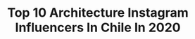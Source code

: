 ---
title: Top 10 Architecture Instagram Influencers In Chile In 2020
description: >-
  Find top architecture Instagram influencers in Chile in 2020. Most popular hashtags: #architecture #arquitectura #instagood #travel.
platform: Instagram
profiles:
  - username: "3duvrdv"
    fullname: >-
      Eduarda 🦋🌻🐝
    location: "Chile"
    followers: 2589
    engagement: 1460
    commentsToLikes: 0.047680
    id: ckaormuhunxn20i78kcdeqenh
    verified: false
    hashtags: "#astrofotografia, #fotografiaartistica, #blackandwhitephotography, #foodphotography"
  - username: "d_pinilla"
    fullname: >-
      Daniel Pinilla
    location: "Chile"
    followers: 6841
    engagement: 636
    commentsToLikes: 0.042592
    id: ck0u6s3vs2sx10i19bxhoi6pm
    verified: false
    hashtags: "#foteroscl, #clickdomingo, #spicollective, #biobio"
  - username: "santiagodechile.cl"
    fullname: >-
      Santiago de Chile
    location: "Chile"
    followers: 135181
    engagement: 304
    commentsToLikes: 0.031325
    id: ck0w4xamx0v6u0i198jkcxlz0
    verified: false
    hashtags: "#sunsetlovers, #coronavirusenchile, #quedenseencasa, #comidaboliviana"
  - username: "santiagopoh"
    fullname: >-
      
    location: "Chile"
    followers: 37176
    engagement: 440
    commentsToLikes: 0.011395
    id: ck13aodvxrdqf0i191t6o5209
    verified: false
    hashtags: "#yoamolafotografia, #americadelsurchile, #sietetazas, #autumnvibes"
  - username: "ninosanmartin"
    fullname: >-
      Nino San Martín
    location: "Chile"
    followers: 11368
    engagement: 1101
    commentsToLikes: 0.037484
    id: ck0u6s2pq2ss10i194e0wlzl5
    verified: false
    hashtags: "#nycgo, #nature, #naturalezachilena, #happy"
  - username: "cazu.zegers"
    fullname: >-
      Cazu Zegers Arquitectura
    location: "Chile"
    followers: 21248
    engagement: 464
    commentsToLikes: 0.017109
    id: ck136mujy79rb0i195pn9vtka
    verified: false
    hashtags: "#cordillera, #casadeplaya, #artist, #drawing"
  - username: "anticostudio"
    fullname: >-
      ANTICO STUDIO
    location: "Chile"
    followers: 22416
    engagement: 163
    commentsToLikes: 0.068628
    id: ck5zmpu0un0580i14gdngdyyy
    verified: false
    hashtags: "#mueblesdecoracion, #architecture, #milurugstudio, #decoracao"
  - username: "comunidadvisual"
    fullname: >-
      ⠀⠀⠀⠀⠀ᴄᴏᴍᴜɴɪᴅᴀᴅ ᴠɪsᴜᴀʟ
    location: "Chile"
    followers: 5113
    engagement: 770
    commentsToLikes: 0.021709
    id: ck8sz2xmdmyz90j7841nq8ao5
    verified: false
    hashtags: "#35mm, #longexposure, #analog, #colores"
  - username: "decimaregion"
    fullname: >-
      Región de Los Lagos 🍃🏞
    location: "Chile"
    followers: 54125
    engagement: 251
    commentsToLikes: 0.006708
    id: ck14k7au3o3fp0i19daew9ejg
    verified: false
    hashtags: "#portrait, #longexposures, #bote, #trekking"
  - username: "javografo"
    fullname: >-
      Javo
    location: "Chile"
    followers: 13676
    engagement: 531
    commentsToLikes: 0.137969
    id: ck0vyoao14zdl0i191czfgunf
    verified: false
    hashtags: "#photoshop, #archilife, #china, #spidergwen"
---